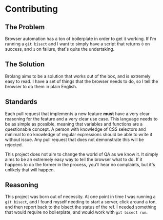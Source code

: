# Contributing

## The Problem

Browser automation has a ton of boilerplate in order to get it working. If I'm
running a `git bisect` and I want to simply have a script that returns `0` on
success, and `1` on failure, that's quite the undertaking.

## The Solution

Brolang aims to be a solution that works out of the box, and is
extremely easy to read. I have a set of things that the browser needs to do, so
I tell the browser to do them in plain English.

## Standards

Each pull request that implements a new feature **must** have a very clear
reasoning for the feature and a very clear use case. This language needs to be
as simple as possible, meaning that variables and functions are a questionable
concept. A person with knowledge of CSS selectors and minimal to no knowledge
of regular expressions should be able to write it without issue. Any pull
request that does not demonstrate this will be rejected.

This project does not aim to change the world of QA as we know it. It simply
aims to be an extremely easy way to tell the browser what to do. If it happens
to do the former in the process, you'll hear no complaints, but it's unlikely
that will happen.

## Reasoning

This project was born out of necessity. At one point in time I was running a
`git bisect`, and I found myself needing to start a server, click around a ton,
and then report back to the bisect the status of the ref. I needed something
that would require no boilerplate, and would work with `git bisect run`.
